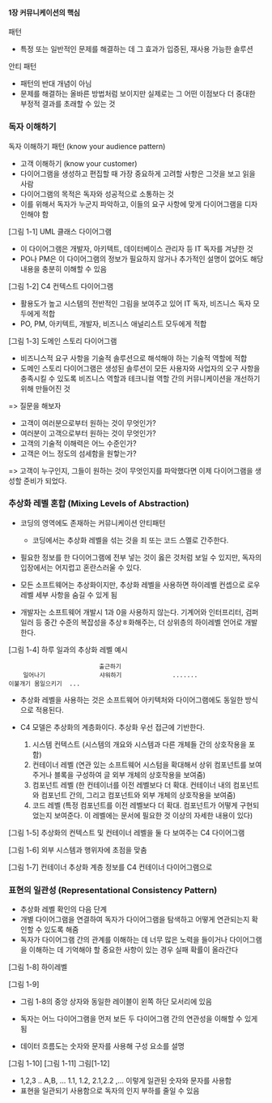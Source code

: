 #### 1장 커뮤니케이션의 핵심

패턴
- 특정 또는 일반적인 문제를 해결하는 데 그 효과가 입증된, 재사용 가능한 솔루션

안티 패턴
- 패턴의 반대 개념이 아님
- 문제를 해결하는 올바른 방법처럼 보이지만 실제로는 그 어떤 이점보다 더 중대한 부정적 결과를 초래할 수 있는 것

### 독자 이해하기

독자 이해하기 패턴 (know your audience pattern)
- 고객 이해하기 (know your customer)
- 다이어그램을 생성하고 편집할 때 가장 중요하게 고려할 사항은 그것을 보고 읽을 사람
- 다이어그램의 목적은 독자와 성공적으로 소통하는 것
- 이를 위해서 독자가 누군지 파악하고, 이들의 요구 사항에 맞게 다이어그램을 디자인해야 함

[그림 1-1] UML 클래스 다이어그램
- 이 다이어그램은 개발자, 아키텍트, 데이터베이스 관리자 등 IT 독자를 겨냥한 것
- PO나 PM은 이 다이어그램의 정보가 필요하지 않거나 추가적인 설명이 없어도 해당 내용을 충분히 이해할 수 있음

[그림 1-2] C4 컨텍스트 다이어그램
- 활용도가 높고 시스템의 전반적인 그림을 보여주고 있어 IT 독자, 비즈니스 독자 모두에게 적합
- PO, PM, 아키텍트, 개발자, 비즈니스 애널리스트 모두에게 적합

[그림 1-3] 도메인 스토리 다이어그램
- 비즈니스적 요구 사항을 기술적 솔루션으로 해석해야 하는 기술적 역할에 적합
- 도메인 스토리 다이어그램은 생성된 솔루션이 모든 사용자와 사업자의 오구 사항을 충족시킬 수 있도록 비즈니스 역할과 테크니컬 역할 간의 커뮤니케이션을 개선하기 위해 만들어진 것

=> 질문을 해보자

- 고객이 여러분으로부터 원하는 것이 무엇인가?
- 여러분이 고객으로부터 원하는 것이 무엇인가?
- 고객의 기술적 이해력은 어느 수준인가?
- 고객은 어느 정도의 섬세함을 원핳는가?

=> 고객이 누구인지, 그들이 원하는 것이 무엇인지를 파악했다면 이제 다이어그램을 생성할 준비가 되었다.


### 추상화 레벨 혼합 (Mixing Levels of Abstraction)

- 코딩의 영역에도 존재하는 커뮤니케이션 안티패턴
  - 코딩에서는 추상화 레벨을 섞는 것을 죄 또는 코드 스멜로 간주한다.
- 필요한 정보를 한 다이어그램에 전부 넣는 것이 옳은 것처럼 보일 수 있지만,  독자의 입장에서는 어지럽고 혼란스러울 수 있다.

- 모든 소프트웨어는 추상화이지만, 추상화 레벨을 사용하면 하이레벨 컨셉으로 로우레벨 세부 사항을 숨길 수 있게 됨
- 개발자는 소프트웨어 개발시 1과 0을 사용하지 않는다. 기계어와 인터프리터, 검퍼일러 등 중간 수준의 복잡성을 추상ㅎ화해주는, 더 상위층의 하이레벨 언어로 개발한다.

[그림 1-4] 하루 일과의 추상화 레벨 예시
 ```
                          출근하기 
     일어나기               샤워하기              .......
이불개기 몸일으키기  ...
```
- 추상화 레벨을 사용하는 것은 소프트웨어 아키텍처와 다이어그램에도 동일한 방식으로 적용된다.

- C4 모델은 추상화의 계층화이다. 추상화 우선 접근에 기반한다.
  1. 시스템 컨텍스트 (시스템의 개요와 시스템과 다른 개체들 간의 상호작용을 포함)
  2. 컨테이너 레벨 (연관 있는 소프트웨어 시스텀을 확대해서 상위 컴포넌트를 보여주거나 블록을 구성하여 글 외부 개체의 상호작용을 보여줌)
  3. 컴포넌트 레벨 (한 컨테이너를 이전 레벨보다 더 확대. 컨테이너 내의 컴포넌트와 컴포넌트 간의, 그리고 컴포넌트와 외부 개체의 상호작용을 보여줌)
  4. 코드 레벨 (특정 컴포넌트를 이전 레벨보다 더 확대. 컴포넌트가 어떻게 구현되었는지 보여준다. 이 레벨에는 문서에 필요한 것 이상의 자세한 내용이 있다)

[그림 1-5] 추상화의 컨텍스트 및 컨테이너 레벨을 둘 다 보여주는 C4 다이어그램

[그림 1-6] 외부 시스템과 행위자에 초점을 맞춤

[그림 1-7] 컨테이너 추상화 계층 정보를 C4 컨테이너 다이어그램으로

### 표현의 일관성 (Representational Consistency Pattern)

- 추상화 레벨 확인의 다음 단계
- 개별 다이어그램을 연결하여 독자가 다이어그램을 탐색하고 어떻게 연관되는지 확인할 수 있도록 해줌
- 독자가 다이어그램 간의 관계를 이해하는 데 너무 많은 노력을 들이거나 다이어그램을 이해하는 데 기억해야 할 중요한 사항이 있는 경우 실패 확률이 올라간다

[그림 1-8] 하이레벨

[그림 1-9]
- 그림 1-8의 중앙 상자와 동일한 레이블이 왼쪽 하단 모서리에 있음
- 독자는 어느 다이어그램을 먼저 보든 두 다이어그램 간의 연관성을 이해할 수 있게 됨

- 데이터 흐름도는 숫자와 문자를 사용해 구성 요소를 설명

[그림 1-10] [그림 1-11] 그림[1-12]
- 1,2,3 .. A,B, ... 1.1, 1.2, 2.1,2.2 ,... 이렇게 일관된 숫자와 문자를 사용함
- 표현을 일관되기 사용함으로 독자의 인지 부하를 줄일 수 있음
